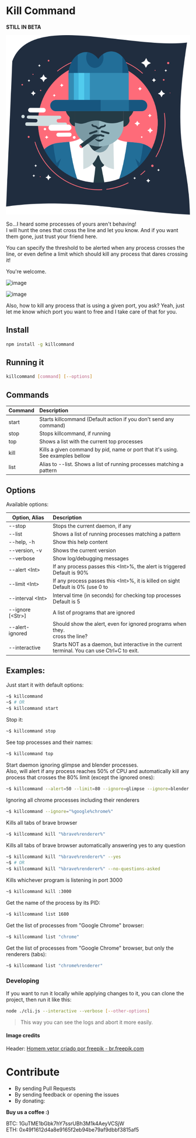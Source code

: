 # Kill Command

**STILL IN BETA**

<div style="text-align:center">
  <img src="https://github.com/on2-dev/killcommand/blob/main/killcommand-header.png?raw=true" title="Looking for the new victim" alt="" />
</div>

So...I heard some processes of yours aren't behaving!  
I will hunt the ones that cross the line and let you know. And if you want them gone, just trust your friend here.

You can specify the threshold to be alerted when any process crosses the line,
or even define a limit which should kill any process that dares crossing it!

You're welcome.

![image](https://user-images.githubusercontent.com/347387/109408990-913ca900-796d-11eb-8290-5cf368a7b1d3.png)

![image](https://user-images.githubusercontent.com/347387/109408982-6c483600-796d-11eb-97c6-2e21c7f1a1ec.png)

Also, how to kill any process that is using a given port, you ask? Yeah, just let me know which port you want to free and I take care of that for you.

## Install

```sh
npm install -g killcommand
```

## Running it

```sh
killcommand [command] [--options]
```

## Commands

| Command     | Description  |
| ----------- |:-------------|
|   start     | Starts killcommand (Default action if you don't send any command) |
|   stop      | Stops killcommand, if running |
|   top       | Shows a list with the current top processes |
|   kill      | Kills a given command by pid, name or port that it's using.<br/>See examples bellow |
|   list      | Alias to --list. Shows a list of running processes matching a pattern |

## Options

Available options:

| Option, Alias | Description  |
| ------------- |:-------------|
|   --stop               | Stops the current daemon, if any |
|   --list               | Shows a list of running processes matching a pattern |
|   --help, -h           | Show this help content |
|   --version, -v        | Shows the current version |
|   --verbose            | Show log/debugging messages |
|   --alert &lt;Int>     | If any process passes this &lt;Int>%, the alert is triggered<br/>Default is 90% |
|   --limit &lt;Int>     | If any process passes this &lt;Int>%, it is killed on sight<br/>Default is 0% (use 0 to  |disable this option)
|   --interval &lt;Int>  | Interval time (in seconds) for checking top processes<br/>Default is 5 |
|   --ignore [&lt;Str>]  | A list of programs that are ignored |
|   --alert-ignored      | Should show the alert, even for ignored programs when they.<br/>cross the line? |
|   --interactive        | Starts NOT as a daemon, but interactive in the current<br/>terminal. You can use Ctrl+C to exit. |

## Examples:

Just start it with default options:
```sh
~$ killcommand
~$ # OR
~$ killcommand start
```

Stop it:
```sh
~$ killcommand stop
```

See top processes and their names:
```sh
~$ killcommand top
```

Start daemon ignoring glimpse and blender processes.<br/>
Also, will alert if any process reaches 50% of CPU and automatically kill any process that crosses the 80% limit (except the ignored ones):
```sh
~$ killcommand --alert=50 --limit=80 --ignore=glimpse --ignore=blender
```

Ignoring all chrome processes including their renderers
```sh
~$ killcommand --ignore="%google%chrome%"
```

Kills all tabs of brave browser
```sh
~$ killcommand kill "%brave%renderer%"
```

Kills all tabs of brave browser automatically answering yes to any question
```sh
~$ killcommand kill "%brave%renderer%" --yes
~$ # OR
~$ killcommand kill "%brave%renderer%" --no-questions-asked
```

Kills whichever program is listening in port 3000
```sh
~$ killcommand kill :3000
```

Get the name of the process by its PID:
```sh
~$ killcommand list 1680
```

Get the list of processes from "Google Chrome" browser:
```sh
~$ killcommand list "chrome"
```

Get the list of processes from "Google Chrome" browser, but only the renderers (tabs):
```sh
~$ killcommand list "chrome%renderer"
```

### Developing

If you want to run it locally while applying changes to it, you can clone the project, then run it like this:

```sh
node ./cli.js --interactive --verbose [--other-options]
```

> This way you can see the logs and abort it more easily.

#### Image credits

Header: <a href='https://br.freepik.com/vetores/homem'>Homem vetor criado por freepik - br.freepik.com</a></sub></small>

# Contribute

- By sending Pull Requests
- By sending feedback or opening the issues
- By donating:

**Buy us a coffee :)**

BTC: 1GuTME1bGbk7hY7ssrUBh3M1k4AeyVCSjW<br/>
ETH: 0x49f1612d4a8e9165f2eb94be79af9dbbf3815af5
